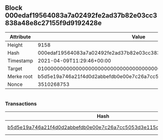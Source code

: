 ## Block 000edaf19564083a7a02492fe2ad37b82e03cc3838a48e8c27155f9d9192428e

Attribute | Value
--- | ---
Height | 9158
Hash | 000edaf19564083a7a02492fe2ad37b82e03cc3838a48e8c27155f9d9192428e
Timestamp | 2021-04-09T11:29:46+00:00
Target | 0100000000000000000000000000000000000000000000000000000000000000
Merke root | b5d5e19a746a21f4d0d2abbefdb0e00e7c26a7cc5053d3e115cb13467375aa66
Nonce | 3510268753

```

```

### Transactions

Hash | Amount
--- | ---
[b5d5e19a746a21f4d0d2abbefdb0e00e7c26a7cc5053d3e115cb13467375aa66](b5d5e19a746a21f4d0d2abbefdb0e00e7c26a7cc5053d3e115cb13467375aa66.md) | 10.00000000 SKEPTI 
